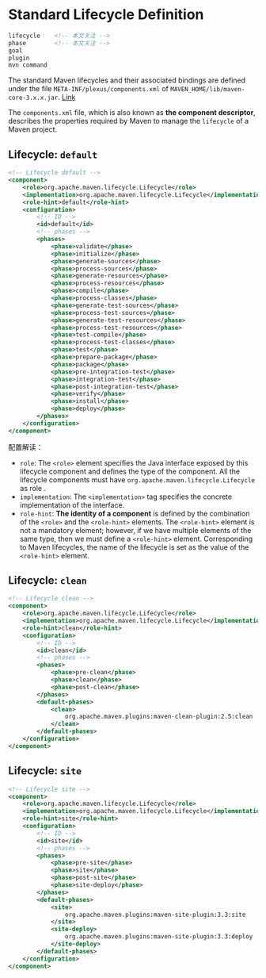 # Standard Lifecycle Definition

```xml
lifecycle    <!-- 本文关注 -->
phase        <!-- 本文关注 -->
goal     
plugin
mvn command
```

The standard Maven lifecycles and their associated bindings are defined under the file `META-INF/plexus/components.xml` of `MAVEN_HOME/lib/maven-core-3.x.x.jar`. [Link](components-a.xml)

The `components.xml` file, which is also known as **the component descriptor**, describes the properties required by Maven to manage the `lifecycle` of a Maven project.

## Lifecycle: `default` 

```xml
<!-- Lifecycle default -->
<component>
    <role>org.apache.maven.lifecycle.Lifecycle</role>
    <implementation>org.apache.maven.lifecycle.Lifecycle</implementation>
    <role-hint>default</role-hint>
    <configuration>
        <!-- ID -->
        <id>default</id>
        <!-- phases -->
        <phases>
            <phase>validate</phase>
            <phase>initialize</phase>
            <phase>generate-sources</phase>
            <phase>process-sources</phase>
            <phase>generate-resources</phase>
            <phase>process-resources</phase>
            <phase>compile</phase>
            <phase>process-classes</phase>
            <phase>generate-test-sources</phase>
            <phase>process-test-sources</phase>
            <phase>generate-test-resources</phase>
            <phase>process-test-resources</phase>
            <phase>test-compile</phase>
            <phase>process-test-classes</phase>
            <phase>test</phase>
            <phase>prepare-package</phase>
            <phase>package</phase>
            <phase>pre-integration-test</phase>
            <phase>integration-test</phase>
            <phase>post-integration-test</phase>
            <phase>verify</phase>
            <phase>install</phase>
            <phase>deploy</phase>
        </phases>
    </configuration>
</component>
```

配置解读：

- `role`: The `<role>` element specifies the Java interface exposed by this lifecycle component and defines the type of the component. All the lifecycle components must have `org.apache.maven.lifecycle.Lifecycle` as role . 
- `implementation`: The `<implementation>` tag specifies the concrete implementation of the interface. 
- `role-hint`: **The identity of a component** is defined by the combination of the `<role>` and the `<role-hint>` elements. The `<role-hint>` element is not a mandatory element; however, if we have multiple elements of the same type, then we must define a `<role-hint>` element. Corresponding to Maven lifecycles, the name of the lifecycle is set as the value of the `<role-hint>` element.



## Lifecycle: `clean` 

```xml
<!-- Lifecycle clean -->
<component>
    <role>org.apache.maven.lifecycle.Lifecycle</role>
    <implementation>org.apache.maven.lifecycle.Lifecycle</implementation>
    <role-hint>clean</role-hint>
    <configuration>
        <!-- ID -->
        <id>clean</id>
        <!-- phases -->
        <phases>
            <phase>pre-clean</phase>
            <phase>clean</phase>
            <phase>post-clean</phase>
        </phases>
        <default-phases>
            <clean>
                org.apache.maven.plugins:maven-clean-plugin:2.5:clean
            </clean>
        </default-phases>
    </configuration>
</component>
```

## Lifecycle: `site` 

```xml
<!-- Lifecycle site -->
<component>
    <role>org.apache.maven.lifecycle.Lifecycle</role>
    <implementation>org.apache.maven.lifecycle.Lifecycle</implementation>
    <role-hint>site</role-hint>
    <configuration>
        <!-- ID -->
        <id>site</id>
        <!-- phases -->
        <phases>
            <phase>pre-site</phase>
            <phase>site</phase>
            <phase>post-site</phase>
            <phase>site-deploy</phase>
        </phases>
        <default-phases>
            <site>
                org.apache.maven.plugins:maven-site-plugin:3.3:site
            </site>
            <site-deploy>
                org.apache.maven.plugins:maven-site-plugin:3.3:deploy
            </site-deploy>
        </default-phases>
    </configuration>
</component>
```


